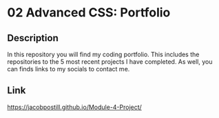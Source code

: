 # 02 Advanced CSS: Portfolio
## Description

In this repository you will find my coding portfolio. This includes the repositories to the 5 most recent projects I have completed. As well, you can finds links to my socials to contact me.

## Link
https://jacobpostill.github.io/Module-4-Project/






